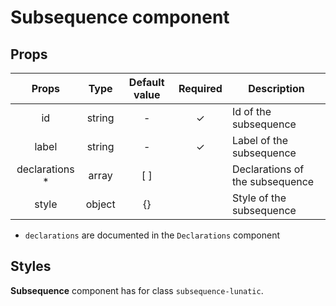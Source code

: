 # Subsequence component

## Props

|      Props      |  Type  | Default value | Required | Description                     |
| :-------------: | :----: | :-----------: | :------: | ------------------------------- |
|       id        | string |       -       |    ✓     | Id of the subsequence           |
|      label      | string |       -       |    ✓     | Label of the subsequence        |
| declarations \* | array  |      [ ]      |          | Declarations of the subsequence |
|      style      | object |      {}       |          | Style of the subsequence        |

- `declarations` are documented in the `Declarations` component

## Styles

**Subsequence** component has for class `subsequence-lunatic`.

